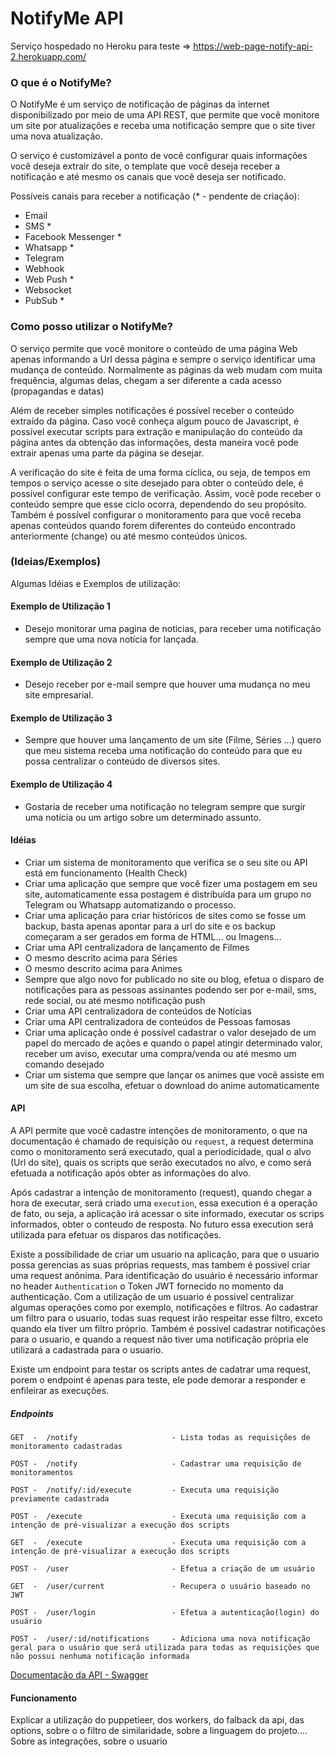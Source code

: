  
# NotifyMe API
 
Serviço hospedado no Heroku para teste => https://web-page-notify-api-2.herokuapp.com/
 
### O que é o NotifyMe?
 
O NotifyMe é um serviço de notificação de páginas da internet disponibilizado por meio de uma API REST, que permite que você monitore um site por atualizações e receba uma notificação sempre que o site tiver uma nova atualização.
 
O serviço é customizável a ponto de você configurar quais informações você deseja extrair do site, o template que você deseja receber a notificação e até mesmo os canais que você deseja ser notificado.
 
Possíveis canais para receber a notificação (* - pendente de criação):
* Email
* SMS *
* Facebook Messenger *
* Whatsapp *
* Telegram
* Webhook
* Web Push *
* Websocket
* PubSub *
 
### Como posso utilizar o NotifyMe?
 
O serviço permite que você monitore o conteúdo de uma página Web apenas informando a Url dessa página e sempre o serviço identificar uma mudança de conteúdo. Normalmente as páginas da web mudam com muita frequência, algumas delas, chegam a ser diferente a cada acesso (propagandas e datas)
 
Além de receber simples notificações é possível receber o conteúdo extraído da página. Caso você conheça algum pouco de Javascript, é possível executar scripts para extração e manipulação do conteúdo da página antes da obtenção das informações, desta maneira você pode extrair apenas uma parte da página se desejar.
 
A verificação do site é feita de uma forma cíclica, ou seja, de tempos em tempos o serviço acesse o site desejado para obter o conteúdo dele, é possível configurar este tempo de verificação. Assim, você pode receber o conteúdo sempre que esse ciclo ocorra, dependendo do seu propósito. Também é possível configurar o monitoramento para que você receba apenas conteúdos quando forem diferentes do conteúdo encontrado anteriormente (change) ou até mesmo conteúdos únicos.
 
### (Ideias/Exemplos)

Algumas Idéias e Exemplos de utilização:

#### Exemplo de Utilização 1
 
* Desejo monitorar uma pagina de noticias, para receber uma notificação sempre que uma nova notícia for lançada.
 
#### Exemplo de Utilização 2
 
* Desejo receber por e-mail sempre que houver uma mudança no meu site empresarial.
 
#### Exemplo de Utilização 3
 
* Sempre que houver uma lançamento de um site (Filme, Séries ...) quero que meu sistema receba uma notificação do conteúdo para que eu possa centralizar o conteúdo de diversos sites.
 
#### Exemplo de Utilização 4
 
* Gostaria de receber uma notificação no telegram sempre que surgir uma notícia ou um artigo sobre um determinado assunto.
 
#### Idéias
 
* Criar um sistema de monitoramento que verifica se o seu site ou API está em funcionamento (Health Check)
* Criar uma aplicação que sempre que você fizer uma postagem em seu site, automaticamente essa postagem é distribuída para um grupo no Telegram ou Whatsapp automatizando o processo.
* Criar uma aplicação para criar históricos de sites como se fosse um backup, basta apenas apontar para a url do site e os backup começaram a ser gerados em forma de HTML... ou Imagens...
* Criar uma API centralizadora de lançamento de Filmes
* O mesmo descrito acima para Séries
* O mesmo descrito acima para Animes
* Sempre que algo novo for publicado no site ou blog, efetua o disparo de notificações para as pessoas assinantes podendo ser por e-mail, sms, rede social, ou até mesmo notificação push
* Criar uma API centralizadora de conteúdos de Notícias
* Criar uma API centralizadora de conteúdos de Pessoas famosas
* Criar uma aplicação onde é possível cadastrar o valor desejado de um papel do mercado de ações e quando o papel atingir determinado valor, receber um aviso, executar uma compra/venda ou até mesmo um comando desejado
* Criar um sistema que sempre que lançar os animes que você assiste em um site de sua escolha, efetuar o download do anime automaticamente
 
 
 
#### API

A API permite que você cadastre intenções de monitoramento, o que na documentação é chamado de requisição ou `request`, a request determina como o monitoramento será executado, qual a periodicidade, qual o alvo (Url do site), quais os scripts que serão executados no alvo, e como será efetuada a notificação após obter as informações do alvo.

Após cadastrar a intenção de monitoramento (request), quando chegar a hora de executar, será criado uma `execution`, essa execution é a operação de fato, ou seja, a aplicação irá acessar o site informado, executar os scrips informados, obter o conteudo de resposta. No futuro essa execution será utilizada para efetuar os disparos das notificações.

Existe a possibilidade de criar um usuario na aplicação, para que o usuario possa gerencias as suas próprias requests, mas tambem é possivel criar uma request anônima. Para identificação do usuário é necessário informar no header `Authentication` o Token JWT fornecido no momento da authenticação. Com a utilização de um usuario é possivel centralizar algumas operações como por exemplo, notificações e filtros. Ao cadastrar um filtro para o usuario, todas suas request irão respeitar esse filtro, exceto quando ela tiver um filtro próprio. Também é possivel cadastrar notificações para o usuario, e quando a request não tiver uma notificação própria ele utilizará a cadastrada para o usuario. 

Existe um endpoint para testar os scripts antes de cadatrar uma request, porem o endpoint é apenas para teste, ele pode demorar a responder e enfileirar as execuções.

##### Endpoints
 
    GET  -  /notify                     - Lista todas as requisições de monitoramento cadastradas
    
    POST -  /notify                     - Cadastrar uma requisição de monitoramentos
    
    POST -  /notify/:id/execute         - Executa uma requisição previamente cadastrada
    
    POST -  /execute                    - Executa uma requisição com a intenção de pré-visualizar a execução dos scripts
    
    GET  -  /execute                    - Executa uma requisição com a intenção de pré-visualizar a execução dos scripts
    
    POST -  /user                       - Efetua a criação de um usuário
    
    GET  -  /user/current               - Recupera o usuário baseado no JWT
    
    POST -  /user/login                 - Efetua a autenticação(login) do usuário
    
    POST -  /user/:id/notifications     - Adiciona uma nova notificação geral para o usuário que será utilizada para todas as requisições que não possui nenhuma notificação informada

[Documentação da API - Swagger](https://web-page-notify-api-2.herokuapp.com/api/v1/docs)
 
#### Funcionamento
 

Explicar a utilização do puppetieer, dos workers, do falback da api, das options, sobre o o filtro de similaridade, sobre a linguagem do projeto.... Sobre as integrações, sobre o usuario